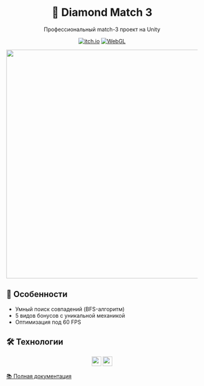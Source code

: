 <div align="center">
  <h1>💎 Diamond Match 3</h1>
  <p>Профессиональный match-3 проект на Unity</p>
  
  [![itch.io](https://img.shields.io/badge/Play-Itch.io-orange)](https://bayunmeow.itch.io/diamondmatch3)
  [![WebGL](https://img.shields.io/badge/WebGL-Demo-blue)](https://bayunmeow.github.io/diamond-match3)
</div>

<p align="center">
  <img src="Docs/SCREENSHOTS/showcase.gif" width="600">
</p>

## 🌟 Особенности
- Умный поиск совпадений (BFS-алгоритм)
- 5 видов бонусов с уникальной механикой
- Оптимизация под 60 FPS

## 🛠 Технологии
<div align="center">
  <img src="https://img.shields.io/badge/Unity-2021.3+-black" height="25">
  <img src="https://img.shields.io/badge/C%23-239120" height="25">
</div>

[📚 Полная документация](Docs/ARCHITECTURE.md)
